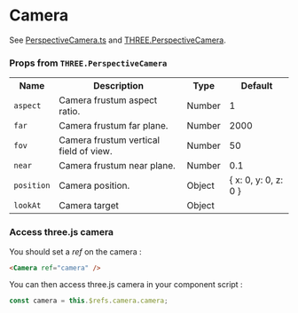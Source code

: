 # Camera

See [PerspectiveCamera.ts](https://github.com/troisjs/trois/blob/master/src/core/PerspectiveCamera.ts) and [THREE.PerspectiveCamera](https://threejs.org/docs/#api/en/cameras/PerspectiveCamera).

### Props from `THREE.PerspectiveCamera`

<table>
  <tbody>
    <tr>
      <th>Name</th>
      <th>Description</th>
      <th>Type</th>
      <th>Default</th>
    </tr>
    <tr>
      <td><code>aspect</code></td>
      <td>Camera frustum aspect ratio.</td>
      <td>Number</td>
      <td>1</td>
    </tr>
    <tr>
      <td><code>far</code></td>
      <td>Camera frustum far plane.</td>
      <td>Number</td>
      <td>2000</td>
    </tr>
    <tr>
      <td><code>fov</code></td>
      <td>Camera frustum vertical field of view.</td>
      <td>Number</td>
      <td>50</td>
    </tr>
    <tr>
      <td><code>near</code></td>
      <td>Camera frustum near plane.</td>
      <td>Number</td>
      <td>0.1</td>
    </tr>
    <tr>
      <td><code>position</code></td>
      <td>Camera position.</td>
      <td>Object</td>
      <td>{ x: 0, y: 0, z: 0 }</td>
    </tr>
    <tr>
      <td><code>lookAt</code></td>
      <td>Camera target</td>
      <td>Object</td>
      <td></td>
    </tr>
  </tbody>
</table>

### Access three.js camera

You should set a *ref* on the camera :

```html
<Camera ref="camera" />
```

You can then access three.js camera in your component script :

```js
const camera = this.$refs.camera.camera;
```
